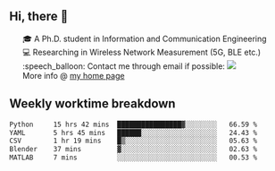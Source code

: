 <h2 > Hi, there 👋 </h3>

<div >
 <ul>
 🎓 A Ph.D. student in Information and Communication Engineering <br>
 💻 Researching in Wireless Network Measurement (5G, BLE etc.)<br>
 :speech_balloon: Contact me through email if possible: <a href="mailto:ethanjia@sjtu.edu.cn"><img src="https://img.shields.io/badge/-ethanjia@sjtu.edu.cn-c14438?style=plastic&logo=Gmail&logoColor=white&link=mailto:mailto:ethanjia@sjtu.edu.cn"></a> <br>
  More info @ <a href="https://haifengjia.github.io">my home page</a>
 </ul>
</div>

<h2 >
Weekly worktime breakdown
</h1>


<!--START_SECTION:waka-->

```txt
Python     15 hrs 42 mins  ████████████████▓░░░░░░░░   66.59 %
YAML       5 hrs 45 mins   ██████░░░░░░░░░░░░░░░░░░░   24.43 %
CSV        1 hr 19 mins    █▒░░░░░░░░░░░░░░░░░░░░░░░   05.63 %
Blender    37 mins         ▓░░░░░░░░░░░░░░░░░░░░░░░░   02.63 %
MATLAB     7 mins          ░░░░░░░░░░░░░░░░░░░░░░░░░   00.53 %
```

<!--END_SECTION:waka-->


